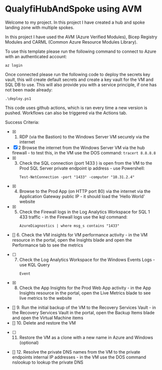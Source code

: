 # QualyfiHubAndSpoke using AVM
Welcome to my project.
In this project I have created a hub and spoke landing zone with multiple spokes.

In this project I have used the AVM (Azure Verified Modules), Bicep Registry Modules and CARML (Common Azure Resource Modules Library).

To use this template please run the following command to connect to Azure with an authenticated account:
```
az login
```
Once connected please run the following code to deploy the secrets key vault, this will create default secrets and create a key vault for the VM and SQL DB to use. This will also provide you with a service principle, if one has not been made already:
```
.\deploy.ps1
```
This code uses github actions, which is ran every time a new version is pushed. Workflows can also be triggered via the Actions tab.


Success Criteria:
- [x] 1. RDP (via the Bastion) to the Windows Server VM securely via the internet
- [x] 2 Browse the internet from the Windows Server VM via the hub firewall - to test this, in the VM use the DOS command:
      ```
      tracert 8.8.8.8
      ```
- [x] 3. Check the SQL connection (port 1433 ) is open from the VM to the Prod SQL Server private endpoint ip address - use Powershell:
      ```
      Test-NetConnection -port "1433" -computer "10.31.2.4"
      ```
- [x] 4. Browse to the Prod App (on HTTP port 80) via the internet via the Application Gateway public IP - it should load the 'Hello World' website
- [x] 5. Check the Firewall logs in the Log Analytics Workspace for SQL 1 433 traffic - in the Firewall logs use the kql command:
      ```
      AzureDiagnostics | where msg_s contains "1433"
      ```
- [] 6. Check the VM insights for VM performance activity - in the VM resource in the portal, open the Insights blade and open the Performance tab to see the metrics
- [ ] 7. Check the Log Analytics Workspace for the Windows Events Logs - use KQL Query
      ```
      Event
      ```
- [x] 8. Check the App Insights for the Prod Web App activity - in the App Insights resource in the portal, open the Live Metrics blade to see live metrics to the website
- [] 9. Run the initial backup of the VM to the Recovery Services Vault - in the Recovery Services Vault in the portal, open the Backup Items blade and open the Virtual Machine items
- [] 10. Delete and restore the VM
- [ ] 11. Restore the VM as a clone with a new name in Azure and Windows (optional)
- [] 12. Resolve the private DNS names from the VM to the private endpoints internal IP addresses - in the VM use the DOS command nslookup to lookup the private DNS
